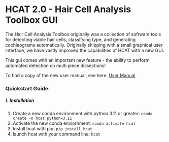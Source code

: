 # HCAT 2.0 - Hair Cell Analysis Toolbox GUI

The Hair Cell Analysis Toolbox originally was a collection of software tools for detecting viable hair cells, classifying type, and generating cochleograms automatically. 
Originally shipping with a small graphical user interface, we have vastly improved the capabilities of HCAT with a new GUI. 

This gui comes with an important new feature - the ability to perform automated detection on multi piece dissections!

To find a copy of the new user manual, see here: [User Manual](https://www.dropbox.com/scl/fi/eomc3gujrmm4u4enavjo0/hcat_user_manual.pdf?rlkey=l54z2opwvbovu1tp0i6cmh6ht&dl=0)

### Quickstart Guide:

##### 1. Installation
   1. Create a new conda environment with python 3.11 or greater:
   `conda create -n hcat python=3.11`
   2. Activate the new conda enviornment: `conda activate hcat`
   3. Install hcat with pip: `pip install hcat`
   4. launch hcat with your command line: `hcat`
